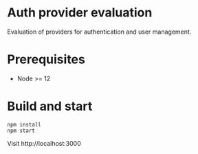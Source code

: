 # Auth provider evaluation

Evaluation of providers for authentication and user management.

# Prerequisites

* Node >= 12

# Build and start

    npm install
    npm start
    
Visit http://localhost:3000
